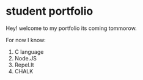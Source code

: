 # student portfolio

Hey! welcome to my portfolio its coming tommorow.

 For now I know:

 1. C language
 2. Node.JS
 3. Repel.It
 4. CHALK

 
